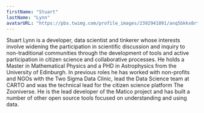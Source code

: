 ```yaml
---
firstName: "Stuart"
lastName: "Lynn"
avatarURL: "https://pbs.twimg.com/profile_images/2392941891/anq5bkkx8rtdhn8p2i9m_400x400.png"
---
```


Stuart Lynn is a developer, data scientist and tinkerer whose interests involve widening the participation in scientific discussion and inquiry to non-traditional communities through the development of tools and active participation in citizen science and collaborative processes. He holds a Master in Mathematical Physics and a PHD in Astrophysics from the University of Edinburgh. In previous roles he has worked with non-profits and NGOs with the Two Sigma Data Clinic, lead the Data Science team at CARTO and was the technical lead for the citizen science platform The Zooniverse. He is the lead developer of the Matico project and has built a number of other open source tools focused on understanding and using data.
